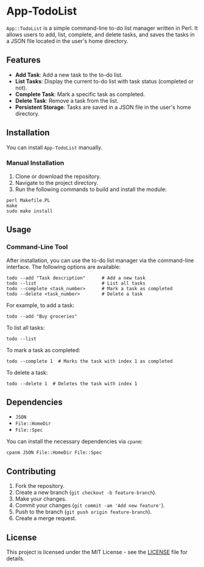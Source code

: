 # App-TodoList

`App::TodoList` is a simple command-line to-do list manager written in Perl. It allows users to add, list, complete, and delete tasks, and saves the tasks in a JSON file located in the user's home directory.

## Features

- **Add Task**: Add a new task to the to-do list.
- **List Tasks**: Display the current to-do list with task status (completed or not).
- **Complete Task**: Mark a specific task as completed.
- **Delete Task**: Remove a task from the list.
- **Persistent Storage**: Tasks are saved in a JSON file in the user's home directory.

## Installation

You can install `App-TodoList` manually.

### Manual Installation

1. Clone or download the repository.
2. Navigate to the project directory.
3. Run the following commands to build and install the module:

```
perl Makefile.PL
make
sudo make install
```

## Usage

### Command-Line Tool

After installation, you can use the to-do list manager via the command-line interface. The following options are available:

```
todo --add "Task description"      # Add a new task
todo --list                        # List all tasks
todo --complete <task_number>      # Mark a task as completed
todo --delete <task_number>        # Delete a task
```

For example, to add a task:

```
todo --add "Buy groceries"
```

To list all tasks:

```
todo --list
```

To mark a task as completed:

```
todo --complete 1  # Marks the task with index 1 as completed
```

To delete a task:

```
todo --delete 1  # Deletes the task with index 1
```

## Dependencies

- `JSON`
- `File::HomeDir`
- `File::Spec`

You can install the necessary dependencies via `cpanm`:

```
cpanm JSON File::HomeDir File::Spec
```

## Contributing

1. Fork the repository.
2. Create a new branch (`git checkout -b feature-branch`).
3. Make your changes.
4. Commit your changes (`git commit -am 'Add new feature'`).
5. Push to the branch (`git push origin feature-branch`).
6. Create a merge request.

## License

This project is licensed under the MIT License - see the [LICENSE](https://gitlab.com/olooeez/app-todolist/-/blob/main/LICENSE?ref_type=heads) file for details.